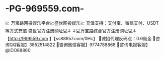 # -PG-969559.com-
💹 万宝路网投娱乐平台💹盛世网投娱乐💹 充值支持：支付宝、微信支付、USDT等方式充值  盛世官方注册网址💻↓ ↓💻万宝路综合官方注册网址💻↓  【http://969559.com 】【ss88957.com/0Hc】 📲诚招代理反码点：0.6佣金 📲咨询QQ客服】3852514822  📲咨询微信客服】9774788868  📲咨询电报客服】@IDO88860
